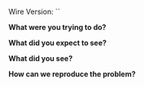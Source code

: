<!-- Please fill out the following questions, thanks! -->

Wire Version: ``

**What were you trying to do?**



**What did you expect to see?**



**What did you see?**



**How can we reproduce the problem?**
